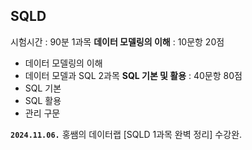 ## SQLD
시험시간 : 90분
1과목 **데이터 모델링의 이해** : 10문항 20점
- 데이터 모델링의 이해
- 데이터 모델과 SQL
2과목 **SQL 기본 및 활용** : 40문항 80점
- SQL 기본
- SQL 활용
- 관리 구문

**`2024.11.06.`**
홍쌤의 데이터랩 [SQLD 1과목 완벽 정리] 수강완.
